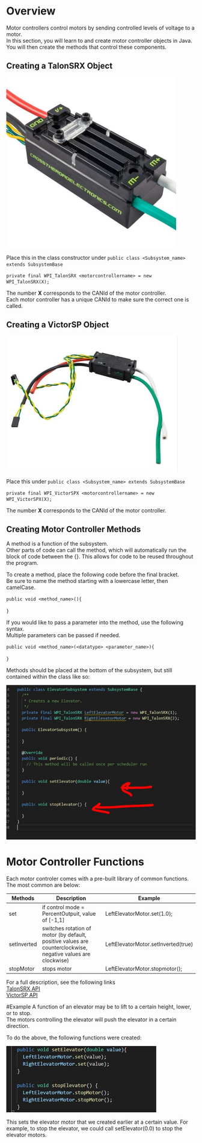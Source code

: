 # Overview
Motor controllers control motors by sending controlled levels of voltage to a motor.   
In this section, you will learn to and create motor controller objects in Java.     
You will then create the methods that control these components.

## Creating a TalonSRX Object

![](img/TalonSRX.JPG)

Place this in the class constructor under `public class <Subsystem_name> extends SubsystemBase`
```
private final WPI_TalonSRX <motorcontrollername> = new  WPI_TalonSRX(X);
```

The number **X** corresponds to the CANId of the motor controller.     
Each motor controller has a unique CANId to make sure the correct one is called.

## Creating a VictorSP Object  

![](img/VictorSPX.JPG)

Place this under `public class <Subsystem_name> extends SubsystemBase`

```
private final WPI_VictorSPX <motorcontrollername> = new WPI_VictorSPX(X);
```

The number **X** corresponds to the CANId of the motor controller.


## Creating Motor Controller Methods
A method is a function of the subsystem.     
Other parts of code can call the method, which will automatically run the block of code between the {}.
This allows for code to be reused throughout the program.

To create a method, place the following code before the final bracket.     
Be sure to name the method starting with a lowercase letter, then camelCase.

```  
public void <method_name>(){

}
```

If you would like to pass a parameter into the method, use the following syntax.    
Multiple parameters can be passed if needed. 

```  
public void <method_name>(<datatype> <parameter_name>){

}
```

Methods should be placed at the bottom of the subsystem, but still contained within the class like so:

![](img/MethodPlacementExample.JPG)


# Motor Controller Functions

Each motor controler comes with a pre-built library of common functions.
The most common are below:

Methods | Description | Example
------- | ----------- | -------
set | if control mode = PercentOutpuit, value of [-1,1]  | LeftElevatorMotor.set(1.0);
setInverted | switches rotation of motor (by default, positive values are counterclockwise, negative values are clockwise)  | LeftElevatorMotor.setInverted(true) 
stopMotor| stops motor | LeftElevatorMotor.stopmotor();


For a full description, see the following links     
[TalonSRX API](https://www.ctr-electronics.com/downloads/api/archive_4.4.X/hero_cs/class_c_t_r_e_1_1_talon_srx.html)     
[VictorSP API](https://first.wpi.edu/FRC/roborio/beta/docs/java/edu/wpi/first/wpilibj/VictorSP.html)     



#Example
A function of an elevator may be to lift to a certain height, lower, or to stop.     
The motors controlling the elevator will push the elevator in a certain direction.
 
To do the above, the following functions were created:

![](img/MethodExample.JPG)


This sets the elevator motor that we created earlier at a certain value.
For example, to stop the elevator, we could call setElevator(0.0) to stop the elevator motors.


